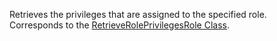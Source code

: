 Retrieves the privileges that are assigned to the specified role.  
Corresponds to the [RetrieveRolePrivilegesRole Class](https://msdn.microsoft.com/library/microsoft.crm.sdk.messages.retrieveroleprivilegesrolerequest.aspx).
